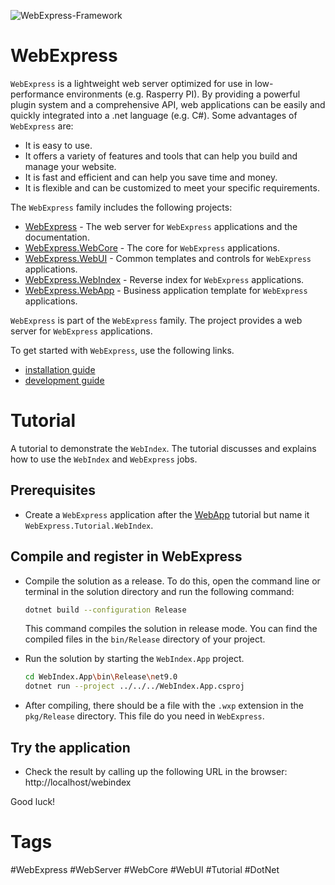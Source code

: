 ![WebExpress-Framework](https://raw.githubusercontent.com/webexpress-framework/.github/main/docs/assets/img/banner.png)

# WebExpress
`WebExpress` is a lightweight web server optimized for use in low-performance environments (e.g. Rasperry PI). By providing 
a powerful plugin system and a comprehensive API, web applications can be easily and quickly integrated into a .net 
language (e.g. C#). Some advantages of `WebExpress` are:

- It is easy to use.
- It offers a variety of features and tools that can help you build and manage your website.
- It is fast and efficient and can help you save time and money.
- It is flexible and can be customized to meet your specific requirements.

The `WebExpress` family includes the following projects:

- [WebExpress](https://github.com/webexpress-framework/WebExpress#readme) - The web server for `WebExpress` applications and the documentation.
- [WebExpress.WebCore](https://github.com/webexpress-framework/WebExpress.WebCore#readme) - The core for `WebExpress` applications.
- [WebExpress.WebUI](https://github.com/webexpress-framework/WebExpress.WebUI#readme) - Common templates and controls for `WebExpress` applications.
- [WebExpress.WebIndex](https://github.com/webexpress-framework/WebExpress.WebIndex#readme) - Reverse index for `WebExpress` applications.
- [WebExpress.WebApp](https://github.com/webexpress-framework/WebExpress.WebApp#readme) - Business application template for `WebExpress` applications.

`WebExpress` is part of the `WebExpress` family. The project provides a web server for `WebExpress` applications.

To get started with `WebExpress`, use the following links.

- [installation guide](https://github.com/webexpress-framework/WebExpress/blob/main/doc/installation_guide.md) 
- [development guide](https://github.com/webexpress-framework/WebExpress/blob/main/doc/development_guide.md)

# Tutorial
A tutorial to demonstrate the `WebIndex`. The tutorial discusses and explains how to use the `WebIndex` and `WebExpress` jobs.

## Prerequisites
- Create a `WebExpress` application after the [WebApp](https://github.com/webexpress-framework/WebExpress.Tutorial.WebApp#readme) tutorial but name it `WebExpress.Tutorial.WebIndex`.

## Compile and register in WebExpress
- Compile the solution as a release. To do this, open the command line or terminal in the solution directory and run the following command:
  ```bash
  dotnet build --configuration Release
  ```
  This command compiles the solution in release mode. You can find the compiled files in the `bin/Release` directory of your project.

- Run the solution by starting the `WebIndex.App` project.
  ```bash
  cd WebIndex.App\bin\Release\net9.0
  dotnet run --project ../../../WebIndex.App.csproj
  ```

- After compiling, there should be a file with the `.wxp` extension in the `pkg/Release` directory. This file do you need in `WebExpress`.

## Try the application
- Check the result by calling up the following URL in the browser: http://localhost/webindex

Good luck!
    
# Tags
#WebExpress #WebServer #WebCore #WebUI #Tutorial #DotNet


